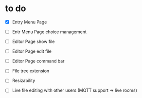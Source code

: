 # to do

- [x] Entry Menu Page
- [ ] Entr Menu Page choice management 

- [ ] Editor Page show file
- [ ] Editor Page edit file
- [ ] Editor Page command bar
- [ ] File tree extension
- [ ] Resizability 

- [ ] Live file editing with other users (MQTT support -> live rooms)
